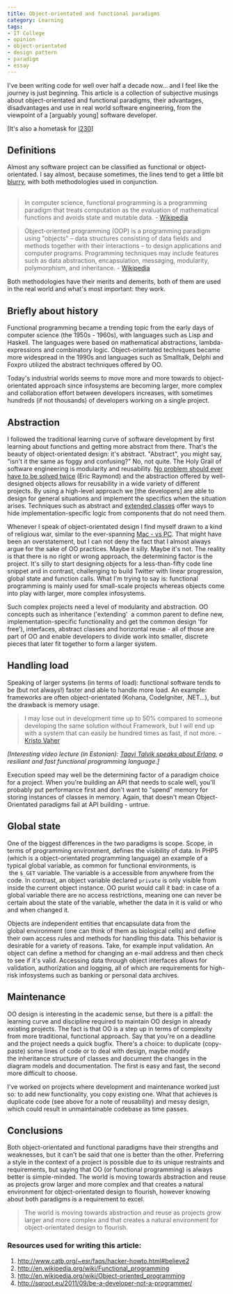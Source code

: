 ```yaml
---
title: Object-orientated and functional paradigms
category: Learning
tags:
- IT College
- opinion
- object-orientated
- design pattern
- paradigm
- essay
---
```

I've been writing code for well over half a decade now... and I feel like the journey is just beginning. This article is a collection of subjective musings about object-orientated and functional paradigms, their advantages, disadvantages and use in real world software engineering, from the viewpoint of a [arguably young] software developer.

[It's also a hometask for <a href="https://itcollege.ois.ee/subject/view?subject_id=127">I230</a>]

<h2>Definitions</h2>
Almost any software project can be classified as functional or object-orientated. I say almost, because sometimes, the lines tend to get a little bit <a title="Wordpress has both classes and function libraries" href="http://core.svn.wordpress.org/trunk/wp-includes/">blurry</a>, with both methodologies used in conjunction.<br style="clear: both;" /><br />

> In computer science, functional programming is a programming paradigm that treats computation as the evaluation of mathematical functions and avoids state and mutable data. - <a href="http://en.wikipedia.org/wiki/Functional_programming">Wikipedia</a>

> Object-oriented programming (OOP) is a programming paradigm using "objects" – data structures consisting of data fields and methods together with their interactions – to design applications and computer programs. Programming techniques may include features such as data abstraction, encapsulation, messaging, modularity, polymorphism, and inheritance. - <a href="http://en.wikipedia.org/wiki/Object-oriented_programming">Wikipedia</a>

Both methodologies have their merits and demerits, both of them are used in the real world and what's most important: they work.

<h2>Briefly about history</h2>

Functional programming became a trending topic from the early days of computer science (the 1950s - 1960s), with languages such as Lisp and Haskell. The languages were based on mathematical abstractions, lambda-expressions and combinatory logic.
Object-orientated techniques became more widespread in the 1990s and languages such as Smalltalk, Delphi and Foxpro utilized the abstract techniques offered by OO.

Today's industrial worlds seems to move more and more towards to object-orientated approach since infosystems are becoming larger, more complex and collaboration effort between developers increases, with sometimes hundreds (if not thousands) of developers working on a single project.

<h2>Abstraction</h2>

I followed the traditional learning curve of software development by first learning about functions and getting more abstract from there. That's the beauty of object-orientated design: it's abstract. "Abstract", you might say, "isn't it the same as foggy and confusing?" No, not quite. The Holy Grail of software engineering is modularity and reusability. <a href="http://www.catb.org/~esr/faqs/hacker-howto.html#believe2">No problem should ever have to be solved twice</a> (Eric Raymond) and the abstraction offered by well-designed objects allows for reusability in a wide variety of different projects. By using a high-level approach we [the developers] are able to design for general situations and implement the specifics when the situation arises. Techniques such as abstract and <a href="http://jadendreamer.wordpress.com/2011/05/13/php-tutorial-learning-oop-class-basics-extending-classes/">extended classes</a> offer ways to hide implementation-specific logic from components that do not need them.

Whenever I speak of object-orientated design I find myself drawn to a kind of religious war, similar to the ever-spanning <a href="http://www.geek.com/articles/apple/apple-fanaticism-similar-to-religious-devotion-according-to-scientists-20110519/">Mac - vs PC</a>. That might have been an overstatement, but I can not deny the fact that I almost always argue for the sake of OO practices. Maybe it silly. Maybe it's not. The reality is that there is no right or wrong approach, the determining factor is the project. It's silly to start designing objects for a less-than-fifty code line snippet and in contrast, challenging to build Twitter with linear progression, global state and function calls. What I'm trying to say is: functional programming is mainly used for small-scale projects whereas objects come into play with larger, more complex infosystems.

Such complex projects need a level of modularity and abstraction. OO concepts such as inheritance ('extending'  a common parent to define new, implementation-specific functionality and get the common design 'for free'), interfaces, abstract classes and horizontal reuse - all of those are part of OO and enable developers to divide work into smaller, discrete pieces that later fit together to form a larger system.

<h2>Handling load</h2>

Speaking of larger systems (in terms of load): functional software tends to be (but not always!) faster and able to handle more load. An example: frameworks are often object-orientated (Kohana, CodeIgniter, .NET...), but the drawback is memory usage.

> I may lose out in development time up to 50% compared to someone developing the same solution without Framework, but I will end up with a system that can easily be hundred times as fast, if not more. - <a href="http://sqroot.eu/2011/09/be-a-developer-not-a-programmer/">Kristo Vaher</a>

<em>[Interesting video lecture (in Estonian): <a href="http://devclub.ee/lugu/video/erlang-taavi-talvik">Taavi Talvik speaks about Erlang</a>, a resiliant and fast functional programming language.]</em>

Execution speed may well be the determining factor of a paradigm choice for a project. When you're building an API that needs to scale well, you'll probably put performance first and don't want to "spend" memory for storing instances of classes in memory. Again, that doesn't mean Object-Orientated paradigms fail at API building - untrue.

<h2>Global state</h2>

One of the biggest differences in the two paradigms is scope. Scope, in terms of programming environment, defines the visibility of data. In PHP5 (which is a object-orientated programming language) an example of a typical global variable, as common for functional environments, is  the <code>$_GET</code> variable. The variable is a accessible from anywhere from the code. In contrast, an object variable declared <code>private</code> is only visible from inside the current object instance. OO purist would call it bad: in case of a global variable there are no access restrictions, meaning one can never be certain about the state of the variable, whether the data in it is valid or who and when changed it.

Objects are independent entities that encapsulate data from the global environment (one can think of them as biological cells) and define their own access rules and methods for handling this data. This behavior is desirable for a variety of reasons. Take, for example input validation. An object can define a method for changing an e-mail address and then check to see if it's valid. Accessing data through object interfaces allows for validation, authorization and logging, all of which are requirements for high-risk infosystems such as banking or personal data archives.

<h2>Maintenance</h2>

OO design is interesting in the academic sense, but there is a pitfall: the learning curve and discipline required to maintain OO design in already existing projects. The fact is that OO is a step up in terms of complexity from more traditional, functional approach. Say that you're on a deadline and the project needs a quick bugfix. There's a choice: to duplicate (copy-paste) some lines of code or to deal with design, maybe modify the inheritance structure of classes and document the changes in the diagram models and documentation. The first is easy and fast, the second more difficult to choose.

I've worked on projects where development and maintenance worked just so: to add new functionality, you copy existing one. What that achieves is duplicate code (see above for a note of reusability) and messy design, which could result in unmaintainable codebase as time passes.

<h2>Conclusions</h2>

Both object-orientated and functional paradigms have their strengths and weaknesses, but it can't be said that one is better than the other. Preferring a style in the context of a project is possible due to its unique restraints and requirements, but saying that OO (or functional programming) is always better is simple-minded. The world is moving towards abstraction and reuse as projects grow larger and more complex and that creates a natural environment for object-orientated design to flourish, however knowing about both paradigms is a requirement to excel.

> The world is moving towards abstraction and reuse as projects grow larger and more complex and that creates a natural environment for object-orientated design to flourish.

<h3>Resources used for writing this article:</h3>
<ol>
<li><a href="http://www.catb.org/~esr/faqs/hacker-howto.html#believe2">http://www.catb.org/~esr/faqs/hacker-howto.html#believe2</a></li>
<li><a href="http://en.wikipedia.org/wiki/Functional_programming">http://en.wikipedia.org/wiki/Functional_programming</a></li>
<li><a href="http://en.wikipedia.org/wiki/Object-oriented_programming">http://en.wikipedia.org/wiki/Object-oriented_programming</a></li>
<li><a href="http://sqroot.eu/2011/09/be-a-developer-not-a-programmer/">http://sqroot.eu/2011/09/be-a-developer-not-a-programmer/</a></li>
</ol>
